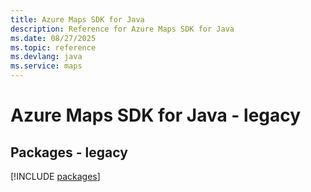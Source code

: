 ```yaml
---
title: Azure Maps SDK for Java
description: Reference for Azure Maps SDK for Java
ms.date: 08/27/2025
ms.topic: reference
ms.devlang: java
ms.service: maps
---
```

# Azure Maps SDK for Java - legacy
## Packages - legacy
[!INCLUDE [packages](maps-index.md)]